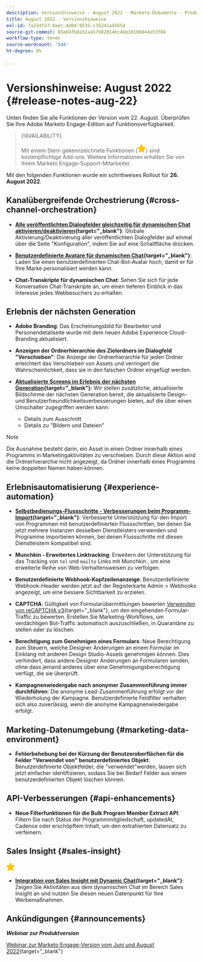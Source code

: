 ```yaml
---
description: Versionshinweise - August 2022 - Marketo-Dokumente - Produktdokumentation
title: August 2022 - Versionshinweise
exl-id: 7a224fa7-0aec-4d0d-9535-c35241a45654
source-git-commit: 85e04fb8a52a417982014bc4bb101b6044e53f84
workflow-type: tm+mt
source-wordcount: '544'
ht-degree: 0%

---
```


# Versionshinweise: August 2022 {#release-notes-aug-22}

Unten finden Sie alle Funktionen der Version vom 22. August. Überprüfen Sie Ihre Adobe Marketo Engage-Edition auf Funktionsverfügbarkeit.

>[!AVAILABILITY]
>
>Mit einem Stern gekennzeichnete Funktionen (![star](assets/yellow-star.png)) sind kostenpflichtige Add-ons. Weitere Informationen erhalten Sie von Ihrem Marketo Engage-Support-Mitarbeiter.

Mit den folgenden Funktionen wurde ein schrittweises Rollout für **26. August 2022**.

## Kanalübergreifende Orchestrierung {#cross-channel-orchestration}

* **[Alle veröffentlichten Dialogfelder gleichzeitig für dynamischen Chat aktivieren/deaktivieren](/help/marketo/product-docs/demand-generation/dynamic-chat/dialogues/dialogue-overview.md#disable-enable-all-dialogues){target=&quot;_blank&quot;}**: Globale Aktivierung/Deaktivierung aller veröffentlichten Dialogfelder auf einmal über die Seite &quot;Konfiguration&quot;, indem Sie auf eine Schaltfläche drücken.

* **[Benutzerdefinierte Avatare für dynamischen Chat](/help/marketo/product-docs/demand-generation/dynamic-chat/configuration.md#agent-settings){target=&quot;_blank&quot;}**: Laden Sie einen benutzerdefinierten Chat-Bot-Avatar hoch, damit er für Ihre Marke personalisiert werden kann.

* **Chat-Transkripte für dynamischen Chat**: Sehen Sie sich für jede Konversation Chat-Transkripte an, um einen tieferen Einblick in das Interesse jedes Webbesuchers zu erhalten.

## Erlebnis der nächsten Generation

* **Adobe Branding**: Das Erscheinungsbild für Bearbeiter und Personendetailseite wurde mit dem neuen Adobe Experience Cloud-Branding aktualisiert.

* **Anzeigen der Ordnerhierarchie des Zielordners im Dialogfeld &quot;Verschieben&quot;**: Die Anzeige der Ordnerhierarchie für jeden Ordner erleichtert das Verschieben von Assets und verringert die Wahrscheinlichkeit, dass sie in den falschen Ordner eingefügt werden.

* **[Aktualisierte Screens im Erlebnis der nächsten Generation](/help/marketo/product-docs/marketo-engage-modern-ux/toggle-switch.md){target=&quot;_blank&quot;}**: Wir stellen zusätzliche, aktualisierte Bildschirme der nächsten Generation bereit, die aktualisierte Design- und Benutzerfreundlichkeitsverbesserungen bieten, auf die über einen Umschalter zugegriffen werden kann:

   * Details zum Ausschnitt
   * Details zu &quot;Bildern und Dateien&quot;

>[!NOTE]
>
>Die Ausnahme besteht darin, ein Asset in einen Ordner innerhalb eines Programms in Marketingaktivitäten zu verschieben. Durch diese Aktion wird die Ordnerhierarchie nicht angezeigt, da Ordner innerhalb eines Programms keine doppelten Namen haben können.

## Erlebnisautomatisierung {#experience-automation}

* **[Selbstbedienungs-Flussschritte - Verbesserungen beim Programm-Import](/help/marketo/product-docs/core-marketo-concepts/smart-campaigns/flow-actions/flow-step-service.md){target=&quot;_blank&quot;}**: Verbesserte Unterstützung für den Import von Programmen mit benutzerdefinierten Flussschritten, bei denen Sie jetzt mehrere Instanzen desselben Dienstleisters verwenden und Programme importieren können, bei denen Flussschritte mit diesen Dienstleistern kompatibel sind.

* **Munchkin - Erweitertes Linktracking**: Erweitern der Unterstützung für das Tracking von `tel` und `mailto` Links mit Munchkin , um eine erweiterte Reihe von Web-Verhaltensweisen zu verfolgen.

* **Benutzerdefinierte Webhook-Kopfzeilenanzeige**: Benutzerdefinierte Webhook-Header werden jetzt auf der Registerkarte Admin > Webhooks angezeigt, um eine bessere Sichtbarkeit zu erzielen.

* **CAPTCHA**: Gültigkeit von Formularübermittlungen bewerten [Verwenden von reCAPTCHA v3](/help/marketo/product-docs/demand-generation/forms/using-captcha/enable-captcha-in-marketo-forms.md){target=&quot;_blank&quot;}, um den eingehenden Formular-Traffic zu bewerten. Erstellen Sie Marketing-Workflows, um verdächtigen Bot-Traffic automatisch auszuschließen, in Quarantäne zu stellen oder zu löschen.

* **Berechtigung zum Genehmigen eines Formulars**: Neue Berechtigung zum Steuern, welche Designer Änderungen an einem Formular im Einklang mit anderen Design Studio-Assets genehmigen können. Dies verhindert, dass andere Designer Änderungen an Formularen senden, ohne dass jemand anderes über eine Genehmigungsberechtigung verfügt, die sie überprüft.

* **Kampagnenwiedergabe nach anonymer Zusammenführung immer durchführen**: Die anonyme Lead-Zusammenführung erfolgt vor der Wiederholung der Kampagne. Benutzerdefinierte Feldfilter verhalten sich also zuverlässig, wenn die anonyme Kampagnenwiedergabe erfolgt.

## Marketing-Datenumgebung {#marketing-data-environment}

* **Fehlerbehebung bei der Kürzung der Benutzeroberflächen für die Felder &quot;Verwendet von&quot; benutzerdefiniertes Objekt**: Benutzerdefinierte Objektfelder, die &quot;verwendet&quot;werden, lassen sich jetzt einfacher identifizieren, sodass Sie bei Bedarf Felder aus einem benutzerdefinierten Objekt löschen können.

## API-Verbesserungen {#api-enhancements}

* **Neue Filterfunktionen für die Bulk Program Member Extract API**: Filtern Sie nach Status der Programmmitgliedschaft, updatedAt, Cadence oder erschöpftem Inhalt, um den extrahierten Datensatz zu verfeinern.

## Sales Insight {#sales-insight}

![(Stern)](assets/yellow-star.png)

* **[Integration von Sales Insight mit Dynamic Chat](/help/marketo/product-docs/marketo-sales-insight/msi-for-salesforce/features/dynamic-chat-integration.md){target=&quot;_blank&quot;}**: Zeigen Sie Aktivitäten aus dem dynamischen Chat im Bereich Sales Insight an und nutzen Sie diesen neuen Datenpunkt für Ihre Werbemaßnahmen.

## Ankündigungen {#announcements}

**_Webinar zur Produktversion_**

[Webinar zur Marketo Engage-Version vom Juni und August 2022](https://engage.marketo.com/2022_June_August_Release_Webinar_OnDemandPage.html){target=&quot;_blank&quot;}
